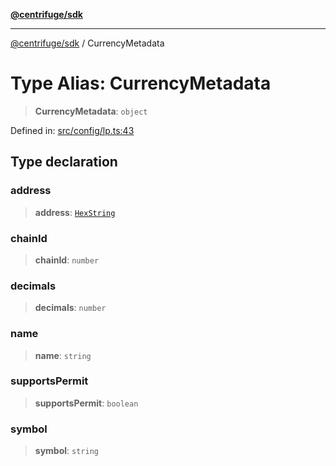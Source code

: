 [**@centrifuge/sdk**](../README.md)

***

[@centrifuge/sdk](../README.md) / CurrencyMetadata

# Type Alias: CurrencyMetadata

> **CurrencyMetadata**: `object`

Defined in: [src/config/lp.ts:43](https://github.com/centrifuge/centrifuge-sdk/blob/35076f925246b8dbb28e12a5beeb6327f126023f/src/config/lp.ts#L43)

## Type declaration

### address

> **address**: [`HexString`](HexString.md)

### chainId

> **chainId**: `number`

### decimals

> **decimals**: `number`

### name

> **name**: `string`

### supportsPermit

> **supportsPermit**: `boolean`

### symbol

> **symbol**: `string`
